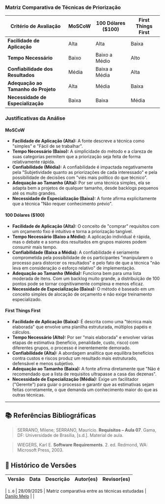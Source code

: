### **Matriz Comparativa de Técnicas de Priorização**

| Critério de Avaliação               | MoSCoW | 100 Dólares ($100) | First Things First |
| ----------------------------------- | ------ | ------------------ | ------------------ |
| **Facilidade de Aplicação**         | Alta   | Alta               | Baixa              |
| **Tempo Necessário**                | Baixo  | Baixo a Médio      | Alto               |
| **Confiabilidade dos Resultados**   | Média  | Baixa a Média      | Alta               |
| **Adequação ao Tamanho do Projeto** | Alta   | Média              | Baixa              |
| **Necessidade de Especialização**   | Baixa  | Baixa              | Média              |

### **Justificativas da Análise**

#### **MoSCoW**

-   **Facilidade de Aplicação (Alta):** A fonte descreve a técnica como "simples" e "Fácil de se trabalhar".
-   **Tempo Necessário (Baixo):** A simplicidade do método e a clareza de suas categorias permitem que a priorização seja feita de forma relativamente rápida.
-   **Confiabilidade (Média):** A confiabilidade é impactada negativamente pela "Subjetividade quanto as priorizações de cada interessado" e pela possibilidade de decisões com "viés mais político do que técnico".
-   **Adequação ao Tamanho (Alta):** Por ser uma técnica simples, ela se adapta bem a projetos de qualquer tamanho, desde backlogs pequenos até os muito grandes.
-   **Necessidade de Especialização (Baixa):** A fonte afirma explicitamente que a técnica "Não requer conhecimento prévio".

#### **100 Dólares ($100)**

-   **Facilidade de Aplicação (Alta):** O conceito de "comprar" requisitos com um orçamento fixo é intuitivo e torna a priorização tangível.
-   **Tempo Necessário (Baixo a Médio):** A aplicação individual é rápida, mas o debate e a soma dos resultados em grupos maiores podem consumir mais tempo.
-   **Confiabilidade (Baixa a Média):** A confiabilidade é seriamente comprometida pela possibilidade de os participantes "manipularem o processo para distorcer os resultados" e pelo fato de que a técnica "não leva em consideração o esforço relativo" de implementação.
-   **Adequação ao Tamanho (Média):** Funciona bem para uma lista moderada de itens. Com um backlog muito grande, a distribuição de 100 pontos pode se tornar cognitivamente complexa e menos eficaz.
-   **Necessidade de Especialização (Baixa):** O método é baseado em um conceito simples de alocação de orçamento e não exige treinamento especializado.

#### **First Things First**

-   **Facilidade de Aplicação (Baixa):** É descrita como uma "técnica mais elaborada" que envolve uma planilha estruturada, múltiplos papéis e cálculos.
-   **Tempo Necessário (Alto):** Por ser "mais elaborada" e envolver várias etapas de estimativa (benefício, penalidade, custo, risco) com diferentes grupos, o processo é inerentemente demorado.
-   **Confiabilidade (Alta):** A abordagem analítica que equilibra benefícios contra custos e riscos produz um resultado mais estruturado, defensável e menos subjetivo.
-   **Adequação ao Tamanho (Baixa):** A fonte afirma diretamente que "Não é recomendado que a lista de requisitos ultrapasse a casa das dezenas".
-   **Necessidade de Especialização (Média):** Exige um facilitador ("Gerente") para guiar o processo e garantir que as estimativas sejam feitas corretamente, o que demanda um conhecimento maior do que as outras técnicas.

---

## 📚 Referências Bibliográficas

> SERRANO, Milene; SERRANO, Maurício. **Requisitos – Aula 07**. Gama, DF: Universidade de Brasília, [s.d.]. Material de aula.

> WIEGERS, Karl E. **Software Requirements**. 2. ed. Redmond, WA: Microsoft Press, 2003.

## 📝 Histórico de Versões

| Versão | Data | Descrição | Autor(es) | Revisor(es) |
| ------ | ---- | --------- | --------- | ----------- |

| `1.0` | 28/09/2025 | Matriz comparativa entre as técnicas estudadas | [Danilo Melo](https://github.com/EngDann) | |
